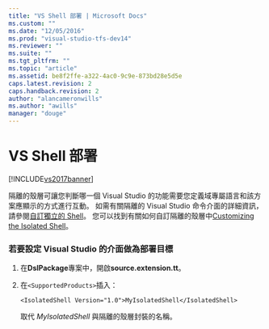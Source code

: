 ```yaml
---
title: "VS Shell 部署 | Microsoft Docs"
ms.custom: ""
ms.date: "12/05/2016"
ms.prod: "visual-studio-tfs-dev14"
ms.reviewer: ""
ms.suite: ""
ms.tgt_pltfrm: ""
ms.topic: "article"
ms.assetid: be8f2ffe-a322-4ac0-9c9e-873bd28e5d5e
caps.latest.revision: 2
caps.handback.revision: 2
author: "alancameronwills"
ms.author: "awills"
manager: "douge"
---
```

# VS Shell 部署
[!INCLUDE[vs2017banner](../code-quality/includes/vs2017banner.md)]

隔離的殼層可讓您判斷哪一個 Visual Studio 的功能需要您定義域專屬語言和該方案應顯示的方式進行互動。  如需有關隔離的 Visual Studio 命令介面的詳細資訊，請參閱[自訂獨立的 Shell](../extensibility/customizing-the-isolated-shell.md)。  您可以找到有關如何自訂隔離的殼層中[Customizing the Isolated Shell](http://msdn.microsoft.com/zh-tw/d75463cd-1155-42e4-8b7a-046ed6becbbf)。  
  
### 若要設定 Visual Studio 的介面做為部署目標  
  
1.  在**DslPackage**專案中，開啟**source.extension.tt**。  
  
2.  在`<SupportedProducts>`插入：  
  
    ```  
    <IsolatedShell Version="1.0">MyIsolatedShell</IsolatedShell>  
    ```  
  
     取代 *MyIsolatedShell* 與隔離的殼層封裝的名稱。